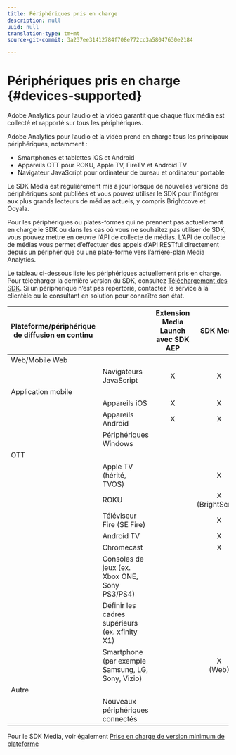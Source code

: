 ```yaml
---
title: Périphériques pris en charge
description: null
uuid: null
translation-type: tm+mt
source-git-commit: 3a237ee31412784f708e772cc3a58047630e2184

---
```



# Périphériques pris en charge {#devices-supported}

Adobe Analytics pour l’audio et la vidéo garantit que chaque flux média est collecté et rapporté sur tous les périphériques.

Adobe Analytics pour l’audio et la vidéo prend en charge tous les principaux périphériques, notamment :

* Smartphones et tablettes iOS et Android
* Appareils OTT pour ROKU, Apple TV, FireTV et Android TV
* Navigateur JavaScript pour ordinateur de bureau et ordinateur portable

Le SDK Media est régulièrement mis à jour lorsque de nouvelles versions de périphériques sont publiées et vous pouvez utiliser le SDK pour l’intégrer aux plus grands lecteurs de médias actuels, y compris Brightcove et Ooyala.

Pour les périphériques ou plates-formes qui ne prennent pas actuellement en charge le SDK ou dans les cas où vous ne souhaitez pas utiliser de SDK, vous pouvez mettre en oeuvre l’API de collecte de médias. L’API de collecte de médias vous permet d’effectuer des appels d’API RESTful directement depuis un périphérique ou une plate-forme vers l’arrière-plan Media Analytics.

Le tableau ci-dessous liste les périphériques actuellement pris en charge. Pour télécharger la dernière version du SDK, consultez [Téléchargement des SDK](https://docs.adobe.com/content/help/en/media-analytics/using/sdk-implement/download-sdks.html). Si un périphérique n’est pas répertorié, contactez le service à la clientèle ou le consultant en solution pour connaître son état.


| Plateforme/périphérique de diffusion en continu |  | Extension Media Launch avec SDK AEP | SDK Media | API Media Collection |
|---------------------------|-----------------------------------------------|:----------------------------:|:-------------------:|:--------------------:|
| Web/Mobile Web |  |  |  |  |
|  | Navigateurs JavaScript | X | X | X |
| Application mobile |  |  |  |  |
|  | Appareils iOS | X | X | X |
|  | Appareils Android | X | X | X |
|  | Périphériques Windows |  |  | X |
| OTT |  |  |  |  |
|  | Apple TV (hérité, TVOS) |  | X | X |
|  | ROKU |  | X<br>(BrightScript) | X<br>(natif) |
|  | Téléviseur Fire (SE Fire) |  | X | X |
|  | Android TV |  | X | X |
|  | Chromecast |  | X | X |
|  | Consoles de jeux (ex. Xbox ONE, Sony PS3/PS4) |  |  | X |
|  | Définir les cadres supérieurs (ex. xfinity X1) |  |  | X |
|  | Smartphone (par exemple Samsung, LG, Sony, Vizio) |  | X<br>(Web) | X |
| Autre |  |  |  |  |
|  | Nouveaux périphériques connectés |  |  | X |


Pour le SDK Media, voir également [Prise en charge de version minimum de plateforme](/help/sdk-implement/setup/setup-overview.md#minimum-platform-version)
